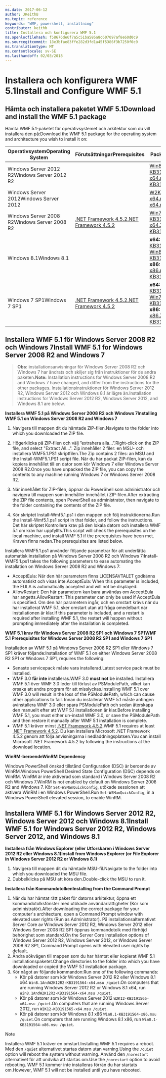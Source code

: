 ```yaml
---
ms.date: 2017-06-12
author: JKeithB
ms.topic: reference
keywords: "WMF, powershell, inställning"
contributor: keithb
title: Installera och konfigurera WMF 5.1
ms.openlocfilehash: f58676de6f7a5c51ba586a8c607097af8e60d0c9
ms.sourcegitcommit: 18e3bfae83ffe282d3fd1a45f5386f3b7250f0c0
ms.translationtype: MT
ms.contentlocale: sv-SE
ms.lasthandoff: 02/03/2018
---
```

# <a name="install-and-configure-wmf-51"></a><span data-ttu-id="4f135-103">Installera och konfigurera WMF 5.1</span><span class="sxs-lookup"><span data-stu-id="4f135-103">Install and Configure WMF 5.1</span></span> #


## <a name="download-and-install-the-wmf-51-package"></a><span data-ttu-id="4f135-104">Hämta och installera paketet WMF 5.1</span><span class="sxs-lookup"><span data-stu-id="4f135-104">Download and install the WMF 5.1 package</span></span>

<span data-ttu-id="4f135-105">Hämta WMF 5.1-paketet för operativsystemet och arkitektur som du vill installera den på:</span><span class="sxs-lookup"><span data-stu-id="4f135-105">Download the WMF 5.1 package for the operating system and architecture you wish to install it on:</span></span>

| <span data-ttu-id="4f135-106">Operativsystem</span><span class="sxs-lookup"><span data-stu-id="4f135-106">Operating System</span></span>       | <span data-ttu-id="4f135-107">Förutsättningar</span><span class="sxs-lookup"><span data-stu-id="4f135-107">Prerequisites</span></span>           | <span data-ttu-id="4f135-108">Package länkar</span><span class="sxs-lookup"><span data-stu-id="4f135-108">Package Links</span></span>                          |
|------------------------|-------------------------|----------------------------------------|
| <span data-ttu-id="4f135-109">Windows Server 2012 R2</span><span class="sxs-lookup"><span data-stu-id="4f135-109">Windows Server 2012 R2</span></span> |                         | <span data-ttu-id="4f135-110">[Win8.1AndW2K12R2-KB3191564-x64.msu][]</span><span class="sxs-lookup"><span data-stu-id="4f135-110">[Win8.1AndW2K12R2-KB3191564-x64.msu][]</span></span> |
| <span data-ttu-id="4f135-111">Windows Server 2012</span><span class="sxs-lookup"><span data-stu-id="4f135-111">Windows Server 2012</span></span>    |                         | <span data-ttu-id="4f135-112">[W2K12-KB3191565-x64.msu][]</span><span class="sxs-lookup"><span data-stu-id="4f135-112">[W2K12-KB3191565-x64.msu][]</span></span>            |
| <span data-ttu-id="4f135-113">Windows Server 2008 R2</span><span class="sxs-lookup"><span data-stu-id="4f135-113">Windows Server 2008 R2</span></span> | <span data-ttu-id="4f135-114">[.NET Framework 4.5.2][]</span><span class="sxs-lookup"><span data-stu-id="4f135-114">[.NET Framework 4.5.2][]</span></span>| <span data-ttu-id="4f135-115">[Win7AndW2K8R2-KB3191566-x64.ZIP][]</span><span class="sxs-lookup"><span data-stu-id="4f135-115">[Win7AndW2K8R2-KB3191566-x64.ZIP][]</span></span>    |
| <span data-ttu-id="4f135-116">Windows 8.1</span><span class="sxs-lookup"><span data-stu-id="4f135-116">Windows 8.1</span></span>            |                         | <span data-ttu-id="4f135-117">**x64:** [Win8.1AndW2K12R2-KB3191564-x64.msu][]</span><span class="sxs-lookup"><span data-stu-id="4f135-117">**x64:** [Win8.1AndW2K12R2-KB3191564-x64.msu][]</span></span></br><span data-ttu-id="4f135-118">**x86:** [Win8.1-KB3191564-x86.msu][]</span><span class="sxs-lookup"><span data-stu-id="4f135-118">**x86:** [Win8.1-KB3191564-x86.msu][]</span></span> |
| <span data-ttu-id="4f135-119">Windows 7 SP1</span><span class="sxs-lookup"><span data-stu-id="4f135-119">Windows 7 SP1</span></span>          | <span data-ttu-id="4f135-120">[.NET Framework 4.5.2][]</span><span class="sxs-lookup"><span data-stu-id="4f135-120">[.NET Framework 4.5.2][]</span></span>| <span data-ttu-id="4f135-121">**x64:** [Win7AndW2K8R2-KB3191566-x64.ZIP][]</span><span class="sxs-lookup"><span data-stu-id="4f135-121">**x64:** [Win7AndW2K8R2-KB3191566-x64.ZIP][]</span></span></br><span data-ttu-id="4f135-122">**x86:** [Win7-KB3191566-x86.ZIP][]</span><span class="sxs-lookup"><span data-stu-id="4f135-122">**x86:** [Win7-KB3191566-x86.ZIP][]</span></span> |

[.NET Framework 4.5.2]: https://www.microsoft.com/download/details.aspx?id=42642
[W2K12-KB3191565-x64.msu]: https://go.microsoft.com/fwlink/?linkid=839513
[Win7-KB3191566-x86.ZIP]: https://go.microsoft.com/fwlink/?linkid=839522
[Win7AndW2K8R2-KB3191566-x64.ZIP]: https://go.microsoft.com/fwlink/?linkid=839523
[Win8.1-KB3191564-x86.msu]: https://go.microsoft.com/fwlink/?linkid=839521
[Win8.1AndW2K12R2-KB3191564-x64.msu]: https://go.microsoft.com/fwlink/?linkid=839516

## <a name="install-wmf-51-for-windows-server-2008-r2-and-windows-7"></a><span data-ttu-id="4f135-129">Installera WMF 5.1 för Windows Server 2008 R2 och Windows 7</span><span class="sxs-lookup"><span data-stu-id="4f135-129">Install WMF 5.1 for Windows Server 2008 R2 and Windows 7</span></span>

> <span data-ttu-id="4f135-130">**Obs:** installationsanvisningar för Windows Server 2008 R2 och Windows 7 har ändrats och skiljer sig från instruktioner för de andra paketen.</span><span class="sxs-lookup"><span data-stu-id="4f135-130">**Note:** Installation instructions for Windows Server 2008 R2 and Windows 7 have changed, and differ from the instructions for the other packages.</span></span> <span data-ttu-id="4f135-131">Installationsinstruktioner för Windows Server 2012 R2, Windows Server 2012 och Windows 8.1 är lägre än.</span><span class="sxs-lookup"><span data-stu-id="4f135-131">Installation instructions for Windows Server 2012 R2, Windows Server 2012, and Windows 8.1 are below.</span></span>

<span data-ttu-id="4f135-132">**Installera WMF 5.1 på Windows Server 2008 R2 och Windows 7**</span><span class="sxs-lookup"><span data-stu-id="4f135-132">**Installing WMF 5.1 on Windows Server 2008 R2 and Windows 7**</span></span>

1. <span data-ttu-id="4f135-133">Navigera till mappen dit du hämtade ZIP-filen.</span><span class="sxs-lookup"><span data-stu-id="4f135-133">Navigate to the folder into which you downloaded the ZIP file.</span></span>

2. <span data-ttu-id="4f135-134">Högerklicka på ZIP-filen och välj ”extrahera alla...”.</span><span class="sxs-lookup"><span data-stu-id="4f135-134">Right-click on the ZIP file, and select "Extract All...".</span></span> <span data-ttu-id="4f135-135">Zip innehåller 2 filer: en MSU- och installera WMF5.1.PS1 skriptfilen.</span><span class="sxs-lookup"><span data-stu-id="4f135-135">The Zip contains 2 files: an MSU and the Install-WMF5.1.PS1 script file.</span></span>
<span data-ttu-id="4f135-136">När du har packat ZIP-filen, kan du kopiera innehållet till en dator som kör Windows 7 eller Windows Server 2008 R2.</span><span class="sxs-lookup"><span data-stu-id="4f135-136">Once you have unpacked the ZIP file, you can copy the contents to any machine running Windows 7 or Windows Server 2008 R2.</span></span>

3. <span data-ttu-id="4f135-137">När innehållet för ZIP-filen, öppnar du PowerShell som administratör och navigera till mappen som innehåller innehållet i ZIP-filen.</span><span class="sxs-lookup"><span data-stu-id="4f135-137">After extracting the ZIP file contents, open PowerShell as administrator, then navigate to the folder containing the contents of the ZIP file.</span></span>

4. <span data-ttu-id="4f135-138">Kör skriptet Install-Wmf5.1.ps1 i den mappen och följ instruktionerna.</span><span class="sxs-lookup"><span data-stu-id="4f135-138">Run the Install-Wmf5.1.ps1 script in that folder, and follow the instructions.</span></span> <span data-ttu-id="4f135-139">Det här skriptet Kontrollera krav på den lokala datorn och installera WMF 5.1 om krav har uppfyllts.</span><span class="sxs-lookup"><span data-stu-id="4f135-139">This script will check the prerequisites on the local machine, and install WMF 5.1 if the prerequisites have been met.</span></span> <span data-ttu-id="4f135-140">Kraven finns nedan.</span><span class="sxs-lookup"><span data-stu-id="4f135-140">The prerequisites are listed below.</span></span>

<span data-ttu-id="4f135-141">Installera WMF5.1.ps1 använder följande parametrar för att underlätta automatisk installation på Windows Server 2008 R2 och Windows 7:</span><span class="sxs-lookup"><span data-stu-id="4f135-141">Install-WMF5.1.ps1 takes the following parameters to ease automating the installation on Windows Server 2008 R2 and Windows 7:</span></span>

- <span data-ttu-id="4f135-142">AcceptEula: När den här parametern finns LICENSAVTALET godkänns automatiskt och visas inte.</span><span class="sxs-lookup"><span data-stu-id="4f135-142">AcceptEula: When this parameter is included, the EULA is automatically accepted and will not be displayed.</span></span>
- <span data-ttu-id="4f135-143">AllowRestart: Den här parametern kan bara användas om AcceptEula har angetts.</span><span class="sxs-lookup"><span data-stu-id="4f135-143">AllowRestart: This parameter can only be used if AcceptEula is specified.</span></span> <span data-ttu-id="4f135-144">Om den här parametern ingår, och en omstart krävs när du har installerat WMF 5.1, sker omstart utan att fråga omedelbart när installationen är klar.</span><span class="sxs-lookup"><span data-stu-id="4f135-144">If this parameter is included, and a restart is required after installing WMF 5.1, the restart will happen without prompting immediately after the installation is completed.</span></span>

<span data-ttu-id="4f135-145">**WMF 5.1 krav för Windows Server 2008 R2 SP1 och Windows 7 SP1**</span><span class="sxs-lookup"><span data-stu-id="4f135-145">**WMF 5.1 Prerequisites for Windows Server 2008 R2 SP1 and Windows 7 SP1**</span></span>

<span data-ttu-id="4f135-146">Installation av WMF 5.1 på Windows Server 2008 R2 SP1 eller Windows 7 SP1 kräver följande:</span><span class="sxs-lookup"><span data-stu-id="4f135-146">Installation of WMF 5.1 on either Windows Server 2008 R2 SP1 or Windows 7 SP1, requires the following:</span></span>
- <span data-ttu-id="4f135-147">Senaste servicepack måste vara installerad.</span><span class="sxs-lookup"><span data-stu-id="4f135-147">Latest service pack must be installed.</span></span>
- <span data-ttu-id="4f135-148">WMF 3.0 **får inte** installeras.</span><span class="sxs-lookup"><span data-stu-id="4f135-148">WMF 3.0 **must not** be installed.</span></span> <span data-ttu-id="4f135-149">Installera WMF 5.1 över WMF 3.0 leder till förlust av PSModulePath, vilket kan orsaka att andra program för att misslyckas.</span><span class="sxs-lookup"><span data-stu-id="4f135-149">Installing WMF 5.1 over WMF 3.0 will result in the loss of the PSModulePath, which can cause other applications to fail.</span></span> <span data-ttu-id="4f135-150">Innan du installerar WMF 5.1 måste antingen avinstallera WMF 3.0 eller spara PSModulePath och sedan återskapa den manuellt efter att WMF 5.1 installationen är klar.</span><span class="sxs-lookup"><span data-stu-id="4f135-150">Before installing WMF 5.1, you must either un-install WMF 3.0, or save the PSModulePath and then restore it manually after WMF 5.1 installation is complete.</span></span>
- <span data-ttu-id="4f135-151">WMF 5.1 kräver minst [.NET Framework 4.5.2](https://www.microsoft.com/en-ca/download/details.aspx?id=42642).</span><span class="sxs-lookup"><span data-stu-id="4f135-151">WMF 5.1 requires at least [.NET Framework 4.5.2](https://www.microsoft.com/en-ca/download/details.aspx?id=42642).</span></span>
<span data-ttu-id="4f135-152">Du kan installera Microsoft .NET Framework 4.5.2 genom att följa anvisningarna i nedladdningsplatsen.</span><span class="sxs-lookup"><span data-stu-id="4f135-152">You can install Microsoft .NET Framework 4.5.2 by following the instructions at the download location.</span></span>

<span data-ttu-id="4f135-153">**WinRM-beroende**</span><span class="sxs-lookup"><span data-stu-id="4f135-153">**WinRM Dependency**</span></span>

<span data-ttu-id="4f135-154">Windows PowerShell önskad tillstånd Configuration (DSC) är beroende av WinRM.</span><span class="sxs-lookup"><span data-stu-id="4f135-154">Windows PowerShell Desired State Configuration (DSC) depends on WinRM.</span></span>
<span data-ttu-id="4f135-155">WinRM är inte aktiverad som standard i Windows Server 2008 R2 och Windows 7.</span><span class="sxs-lookup"><span data-stu-id="4f135-155">WinRM is not enabled by default on Windows Server 2008 R2 and Windows 7.</span></span>
<span data-ttu-id="4f135-156">Kör `Set-WSManQuickConfig`, utökade sessionen att aktivera WinRM i en Windows PowerShell.</span><span class="sxs-lookup"><span data-stu-id="4f135-156">Run `Set-WSManQuickConfig`, in a Windows PowerShell elevated session, to enable WinRM.</span></span>


## <a name="install-wmf-51-for-windows-server-2012-r2-windows-server-2012-and-windows-81"></a><span data-ttu-id="4f135-157">Installera WMF 5.1 för Windows Server 2012 R2, Windows Server 2012 och Windows 8.1</span><span class="sxs-lookup"><span data-stu-id="4f135-157">Install WMF 5.1 for Windows Server 2012 R2, Windows Server 2012, and Windows 8.1</span></span>
<span data-ttu-id="4f135-158">**Installera från Windows Explorer (eller Utforskaren i Windows Server 2012 R2 eller Windows 8.1)**</span><span class="sxs-lookup"><span data-stu-id="4f135-158">**Install from Windows Explorer (or File Explorer in Windows Server 2012 R2 or Windows 8.1)**</span></span>

1. <span data-ttu-id="4f135-159">Navigera till mappen dit du hämtade MSU-fil.</span><span class="sxs-lookup"><span data-stu-id="4f135-159">Navigate to the folder into which you downloaded the MSU file.</span></span>
2. <span data-ttu-id="4f135-160">Dubbelklicka på MSU att köra den.</span><span class="sxs-lookup"><span data-stu-id="4f135-160">Double-click the MSU to run it.</span></span>

<span data-ttu-id="4f135-161">**Installera från Kommandotolken**</span><span class="sxs-lookup"><span data-stu-id="4f135-161">**Installing from the Command Prompt**</span></span>

1. <span data-ttu-id="4f135-162">När du har hämtat rätt paket för datorns arkitektur, öppna ett kommandotolksfönster med utökade användarrättigheter (Kör som administratör).</span><span class="sxs-lookup"><span data-stu-id="4f135-162">After downloading the correct package for your computer's architecture, open a Command Prompt window with elevated user rights (Run as Administrator).</span></span> <span data-ttu-id="4f135-163">På installationsalternativet Server Core av Windows Server 2012 R2, Windows Server 2012 eller Windows Server 2008 R2 SP1 öppnas kommandotolk med förhöjd behörighet som standard.</span><span class="sxs-lookup"><span data-stu-id="4f135-163">On the Server Core installation options of Windows Server 2012 R2, Windows Server 2012, or Windows Server 2008 R2 SP1, Command Prompt opens with elevated user rights by default.</span></span>
2. <span data-ttu-id="4f135-164">Ändra sökvägen till mappen som du har hämtat eller kopierat WMF 5.1 installationspaketet.</span><span class="sxs-lookup"><span data-stu-id="4f135-164">Change directories to the folder into which you have downloaded or copied the WMF 5.1 installation package.</span></span>
3. <span data-ttu-id="4f135-165">Kör något av följande kommandon:</span><span class="sxs-lookup"><span data-stu-id="4f135-165">Run one of the following commands:</span></span>
   - <span data-ttu-id="4f135-166">Kör på datorer som kör Windows Server 2012 R2 eller Windows 8.1 x64 `Win8.1AndW2K12R2-KB3191564-x64.msu /quiet`.</span><span class="sxs-lookup"><span data-stu-id="4f135-166">On computers that are running Windows Server 2012 R2 or Windows 8.1 x64, run `Win8.1AndW2K12R2-KB3191564-x64.msu /quiet`.</span></span>
   - <span data-ttu-id="4f135-167">Kör på datorer som kör Windows Server 2012 `W2K12-KB3191565-x64.msu /quiet`.</span><span class="sxs-lookup"><span data-stu-id="4f135-167">On computers that are running Windows Server 2012, run `W2K12-KB3191565-x64.msu /quiet`.</span></span>
   - <span data-ttu-id="4f135-168">Kör på datorer som kör Windows 8.1 x86 `Win8.1-KB3191564-x86.msu /quiet`.</span><span class="sxs-lookup"><span data-stu-id="4f135-168">On computers that are running Windows 8.1 x86, run `Win8.1-KB3191564-x86.msu /quiet`.</span></span>

> [!NOTE]
> <span data-ttu-id="4f135-169">Installera WMF 5.1 kräver en omstart.</span><span class="sxs-lookup"><span data-stu-id="4f135-169">Installing WMF 5.1 requires a reboot.</span></span> <span data-ttu-id="4f135-170">Med den `/quiet` alternativet startas datorn utan varning.</span><span class="sxs-lookup"><span data-stu-id="4f135-170">Using the `/quiet` option will reboot the system without warning.</span></span>
> <span data-ttu-id="4f135-171">Använd den `/norestart` alternativet för att undvika att startas om.</span><span class="sxs-lookup"><span data-stu-id="4f135-171">Use the `/norestart` option to avoid rebooting.</span></span> <span data-ttu-id="4f135-172">WMF 5.1 kommer inte installeras förrän du har startats om.</span><span class="sxs-lookup"><span data-stu-id="4f135-172">However, WMF 5.1 will not be installed until you have rebooted.</span></span>